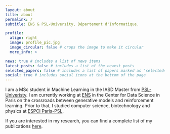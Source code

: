 ```yaml
---
layout: about
title: about
permalink: /
subtitle: ENS & PSL-University, Département d'Informatique.

profile:
  align: right
  image: profile_pic.jpg
  image_circular: false # crops the image to make it circular
  more_info: >

news: true # includes a list of news items
latest_posts: false # includes a list of the newest posts
selected_papers: false # includes a list of papers marked as "selected={true}"
social: true # includes social icons at the bottom of the page
---
```


I am a MSc student in Machine Learning in the IASD Master from [PSL-Univeristy](https://www.masteriasd.eu/en/). I am currently working at [ENS](https://csd.ens.psl.eu/) in the Center for Data Science in Paris on the crossroads between generative models and reinforcement learning. Prior to that, I studied computer science, biotechnology and physics at [ESPCI Paris-PSL](https://www.espci.psl.eu/fr/).

If you are interested in my research, you can find a complete list of my publications [here](./publications/).
